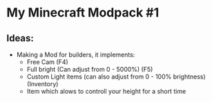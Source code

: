 # My Minecraft Modpack #1

## Ideas:
- Making a Mod for builders, it implements:
    - Free Cam (F4)
    - Full bright (Can adjust from 0 - 5000%) (F5)
    - Custom Light items (can also adjust from 0 - 100% brightness) (Inventory)
    - Item which alows to controll your height for a short time